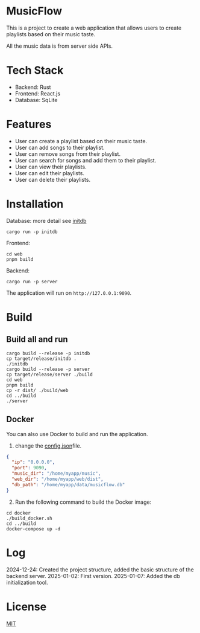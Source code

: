 # MusicFlow

This is a project to create a web application that allows users to create playlists based on their music taste.

All the music data is from server side APIs.

# Tech Stack

- Backend: Rust
- Frontend: React.js
- Database: SqLite

# Features

- User can create a playlist based on their music taste.
- User can add songs to their playlist.
- User can remove songs from their playlist.
- User can search for songs and add them to their playlist.
- User can view their playlists.
- User can edit their playlists.
- User can delete their playlists.

# Installation

Database: more detail see [initdb](initdb/README.md)

```shell
cargo run -p initdb
```

Frontend:

```shell
cd web
pnpm build
```

Backend:

```shell
cargo run -p server
```

The application will run on `http://127.0.0.1:9090`.

# Build

## Build all and run

```shell
cargo build --release -p initdb
cp target/release/initdb .
./initdb
cargo build --release -p server
cp target/release/server ./build
cd web
pnpm build
cp -r dist/ ./build/web
cd ../build
./server
```

## Docker

You can also use Docker to build and run the application.

1. change the [config.json](conf/config.json )file.

```json
{
  "ip": "0.0.0.0",
  "port": 9090,
  "music_dir": "/home/myapp/music",
  "web_dir": "/home/myapp/web/dist",
  "db_path": "/home/myapp/data/musicflow.db"
}
```

2. Run the following command to build the Docker image:


```shell
cd docker
./build_docker.sh
cd ../build
docker-compose up -d
```

# Log

2024-12-24: Created the project structure, added the basic structure of the backend server.
2025-01-02: First version.
2025-01-07: Added the db initialization tool.

# License

[MIT](LICENSE)